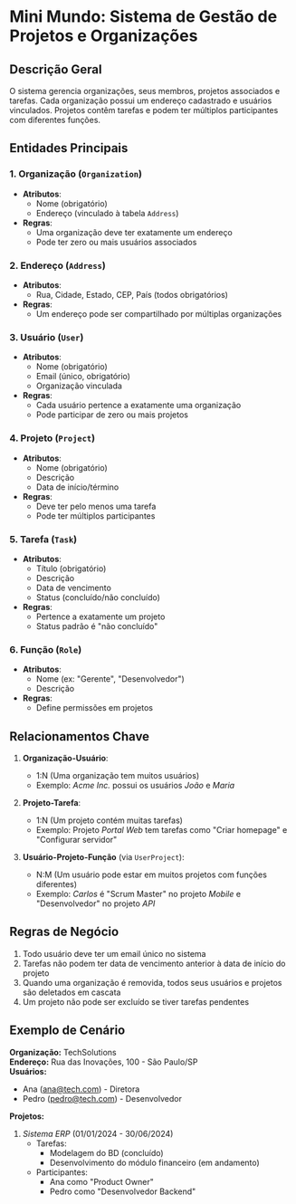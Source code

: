 # Mini Mundo: Sistema de Gestão de Projetos e Organizações

## Descrição Geral
O sistema gerencia organizações, seus membros, projetos associados e tarefas. Cada organização possui um endereço cadastrado e usuários vinculados. Projetos contêm tarefas e podem ter múltiplos participantes com diferentes funções.

## Entidades Principais

### 1. Organização (`Organization`)
- **Atributos**:
  - Nome (obrigatório)
  - Endereço (vinculado à tabela `Address`)
- **Regras**:
  - Uma organização deve ter exatamente um endereço
  - Pode ter zero ou mais usuários associados

### 2. Endereço (`Address`)
- **Atributos**:
  - Rua, Cidade, Estado, CEP, País (todos obrigatórios)
- **Regras**:
  - Um endereço pode ser compartilhado por múltiplas organizações

### 3. Usuário (`User`)
- **Atributos**:
  - Nome (obrigatório)
  - Email (único, obrigatório)
  - Organização vinculada
- **Regras**:
  - Cada usuário pertence a exatamente uma organização
  - Pode participar de zero ou mais projetos

### 4. Projeto (`Project`)
- **Atributos**:
  - Nome (obrigatório)
  - Descrição
  - Data de início/término
- **Regras**:
  - Deve ter pelo menos uma tarefa
  - Pode ter múltiplos participantes

### 5. Tarefa (`Task`)
- **Atributos**:
  - Título (obrigatório)
  - Descrição
  - Data de vencimento
  - Status (concluído/não concluído)
- **Regras**:
  - Pertence a exatamente um projeto
  - Status padrão é "não concluído"

### 6. Função (`Role`)
- **Atributos**:
  - Nome (ex: "Gerente", "Desenvolvedor")
  - Descrição
- **Regras**:
  - Define permissões em projetos

## Relacionamentos Chave

1. **Organização-Usuário**:
   - 1:N (Uma organização tem muitos usuários)
   - Exemplo: _Acme Inc._ possui os usuários _João_ e _Maria_

2. **Projeto-Tarefa**:
   - 1:N (Um projeto contém muitas tarefas)
   - Exemplo: Projeto _Portal Web_ tem tarefas como "Criar homepage" e "Configurar servidor"

3. **Usuário-Projeto-Função** (via `UserProject`):
   - N:M (Um usuário pode estar em muitos projetos com funções diferentes)
   - Exemplo: _Carlos_ é "Scrum Master" no projeto _Mobile_ e "Desenvolvedor" no projeto _API_

## Regras de Negócio
1. Todo usuário deve ter um email único no sistema
2. Tarefas não podem ter data de vencimento anterior à data de início do projeto
3. Quando uma organização é removida, todos seus usuários e projetos são deletados em cascata
4. Um projeto não pode ser excluído se tiver tarefas pendentes

## Exemplo de Cenário
**Organização:** TechSolutions  
**Endereço:** Rua das Inovações, 100 - São Paulo/SP  
**Usuários:** 
- Ana (ana@tech.com) - Diretora
- Pedro (pedro@tech.com) - Desenvolvedor

**Projetos:**
1. _Sistema ERP_ (01/01/2024 - 30/06/2024)
   - Tarefas:
     - Modelagem do BD (concluído)
     - Desenvolvimento do módulo financeiro (em andamento)
   - Participantes:
     - Ana como "Product Owner"
     - Pedro como "Desenvolvedor Backend"
